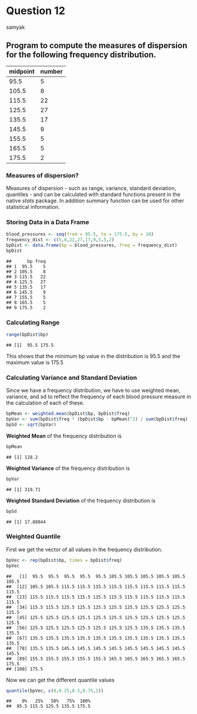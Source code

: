 Question 12
================
samyak

Program to compute the measures of dispersion for the following frequency distribution.
---------------------------------------------------------------------------------------

| midpoint | number |
|----------|--------|
| 95.5     | 5      |
| 105.5    | 8      |
| 115.5    | 22     |
| 125.5    | 27     |
| 135.5    | 17     |
| 145.5    | 9      |
| 155.5    | 5      |
| 165.5    | 5      |
| 175.5    | 2      |

### Measures of dispersion?

Measures of dispersion - such as range, variance, standard deviation, quantiles - and can be calculated with standard functions present in the native *stats* package. In addition summary function can be used for other statistical information.

### Storing Data in a Data Frame

``` r
blood_pressures <- seq(from = 95.5, to = 175.5, by = 10) 
frequency_dist <- c(5,8,22,27,17,9,5,5,2)
bpDist <- data.frame(bp = blood_pressures, freq = frequency_dist)
bpDist
```

    ##      bp freq
    ## 1  95.5    5
    ## 2 105.5    8
    ## 3 115.5   22
    ## 4 125.5   27
    ## 5 135.5   17
    ## 6 145.5    9
    ## 7 155.5    5
    ## 8 165.5    5
    ## 9 175.5    2

### Calculating Range

``` r
range(bpDist$bp)
```

    ## [1]  95.5 175.5

This shows that the minimum bp value in the distribution is 95.5 and the maximum value is 175.5

### Calculating Variance and Standard Deviation

Since we have a frequency distribution, we have to use weighted mean, variance, and sd to reflect the frequency of each blood pressure measure in the calculation of each of these.

``` r
bpMean <- weighted.mean(bpDist$bp, bpDist$freq)
bpVar <- sum(bpDist$freq * (bpDist$bp - bpMean)^2) / sum(bpDist$freq)
bpSd <- sqrt(bpVar)
```

**Weighted Mean** of the frequency distribution is

``` r
bpMean
```

    ## [1] 128.2

**Weighted Variance** of the frequency distribution is

``` r
bpVar
```

    ## [1] 319.71

**Weighted Standard Deviation** of the frequency distribution is

``` r
bpSd
```

    ## [1] 17.88044

### Weighted Quantile

First we get the vector of all values in the frequency distribution.

``` r
bpVec <- rep(bpDist$bp, times = bpDist$freq)
bpVec
```

    ##   [1]  95.5  95.5  95.5  95.5  95.5 105.5 105.5 105.5 105.5 105.5 105.5
    ##  [12] 105.5 105.5 115.5 115.5 115.5 115.5 115.5 115.5 115.5 115.5 115.5
    ##  [23] 115.5 115.5 115.5 115.5 115.5 115.5 115.5 115.5 115.5 115.5 115.5
    ##  [34] 115.5 115.5 125.5 125.5 125.5 125.5 125.5 125.5 125.5 125.5 125.5
    ##  [45] 125.5 125.5 125.5 125.5 125.5 125.5 125.5 125.5 125.5 125.5 125.5
    ##  [56] 125.5 125.5 125.5 125.5 125.5 125.5 125.5 135.5 135.5 135.5 135.5
    ##  [67] 135.5 135.5 135.5 135.5 135.5 135.5 135.5 135.5 135.5 135.5 135.5
    ##  [78] 135.5 135.5 145.5 145.5 145.5 145.5 145.5 145.5 145.5 145.5 145.5
    ##  [89] 155.5 155.5 155.5 155.5 155.5 165.5 165.5 165.5 165.5 165.5 175.5
    ## [100] 175.5

Now we can get the different quantile values

``` r
quantile(bpVec, c(0,0.25,0.5,0.75,1))
```

    ##    0%   25%   50%   75%  100% 
    ##  95.5 115.5 125.5 135.5 175.5
